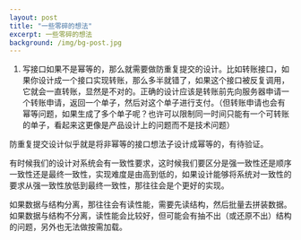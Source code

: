 ```yaml
---
layout: post
title: "一些零碎的想法"
excerpt: 一些零碎的想法
background: /img/bg-post.jpg
---
```


1. 写接口如果不是幂等的，那么就需要做防重复提交的设计。比如转账接口，如果你设计成一个接口实现转账，那么多半就错了，如果这个接口被反复调用，它就会一直转账，显然是不对的。正确的设计应该是转账前先向服务器申请一个转账申请，返回一个单子，然后对这个单子进行支付。（但转账申请也会有幂等问题，如果生成了多个单子呢？也许可以限制同一时间只能有一个可转账的单子，看起来这更像是产品设计上的问题而不是技术问题）

防重复提交设计似乎就是将非幂等的接口想法子设计成幂等的，有待验证。

有时候我们的设计对系统会有一致性要求，这时候我们要区分是强一致性还是顺序一致性还是最终一致性，实现难度是由高到低的，如果设计能够将系统对一致性的要求从强一致性放低到最终一致性，那往往会是个更好的实现。

如果数据与结构分离，那往往会有读性能，需要先读结构，然后批量去拼装数据。
如果数据与结构不分离，读性能会比较好，但可能会有抽不出（或还原不出）结构的问题，另外也无法做按需加载。